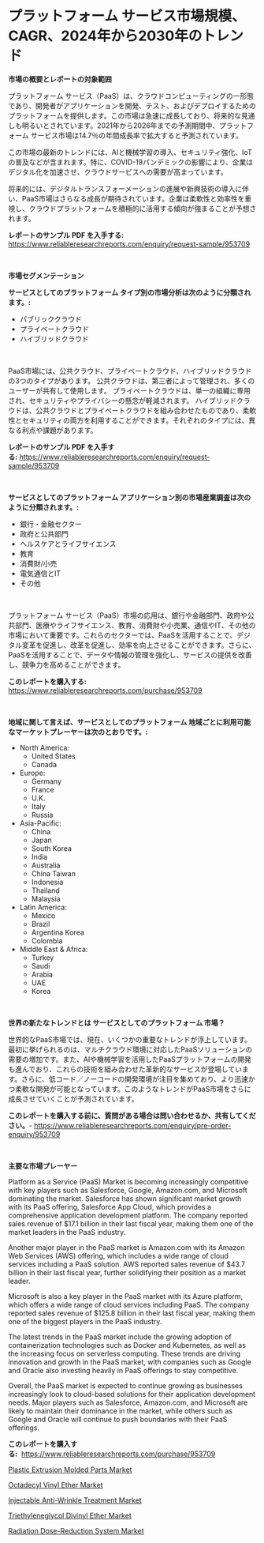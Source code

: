 <p><h1>プラットフォーム サービス市場規模、CAGR、2024年から2030年のトレンド</h1></p><p><strong>市場の概要とレポートの対象範囲</strong></p>
<p><p>プラットフォーム サービス（PaaS）は、クラウドコンピューティングの一形態であり、開発者がアプリケーションを開発、テスト、およびデプロイするためのプラットフォームを提供します。この市場は急速に成長しており、将来的な見通しも明るいとされています。2021年から2026年までの予測期間中、プラットフォーム サービス市場は14.7％の年間成長率で拡大すると予測されています。</p><p>この市場の最新のトレンドには、AIと機械学習の導入、セキュリティ強化、IoTの普及などが含まれます。特に、COVID-19パンデミックの影響により、企業はデジタル化を加速させ、クラウドサービスへの需要が高まっています。</p><p>将来的には、デジタルトランスフォーメーションの進展や新興技術の導入に伴い、PaaS市場はさらなる成長が期待されています。企業は柔軟性と効率性を重視し、クラウドプラットフォームを積極的に活用する傾向が強まることが予想されます。</p></p>
<p><strong>レポートのサンプル PDF を入手する:</strong> <a href="https://www.reliableresearchreports.com/enquiry/request-sample/953709">https://www.reliableresearchreports.com/enquiry/request-sample/953709</a></p>
<p>&nbsp;</p>
<p><strong>市場セグメンテーション</strong></p>
<p><strong>サービスとしてのプラットフォーム タイプ別の市場分析は次のように分類されます。:</strong></p>
<p><ul><li>パブリッククラウド</li><li>プライベートクラウド</li><li>ハイブリッドクラウド</li></ul></p>
<p>&nbsp;</p>
<p><p>PaaS市場には、公共クラウド、プライベートクラウド、ハイブリッドクラウドの3つのタイプがあります。 公共クラウドは、第三者によって管理され、多くのユーザーが共有して使用します。 プライベートクラウドは、単一の組織に専用され、セキュリティやプライバシーの懸念が軽減されます。 ハイブリッドクラウドは、公共クラウドとプライベートクラウドを組み合わせたものであり、柔軟性とセキュリティの両方を利用することができます。それぞれのタイプには、異なる利点や課題があります。</p></p>
<p><strong>レポートのサンプル PDF を入手する:</strong>&nbsp;<a href="https://www.reliableresearchreports.com/enquiry/request-sample/953709">https://www.reliableresearchreports.com/enquiry/request-sample/953709</a></p>
<p>&nbsp;</p>
<p><strong> サービスとしてのプラットフォーム アプリケーション別の市場産業調査は次のように分類されます。:</strong></p>
<p><ul><li>銀行・金融セクター</li><li>政府と公共部門</li><li>ヘルスケアとライフサイエンス</li><li>教育</li><li>消費財/小売</li><li>電気通信とIT</li><li>その他</li></ul></p>
<p>&nbsp;</p>
<p><p>プラットフォーム サービス（PaaS）市場の応用は、銀行や金融部門、政府や公共部門、医療やライフサイエンス、教育、消費財や小売業、通信やIT、その他の市場において重要です。これらのセクターでは、PaaSを活用することで、デジタル変革を促進し、改革を促進し、効率を向上させることができます。さらに、PaaSを活用することで、データや情報の管理を強化し、サービスの提供を改善し、競争力を高めることができます。</p></p>
<p><strong>このレポートを購入する:</strong>&nbsp; <a href="https://www.reliableresearchreports.com/purchase/953709">https://www.reliableresearchreports.com/purchase/953709</a></p>
<p>&nbsp;</p>
<p><strong>地域に関して言えば、サービスとしてのプラットフォーム 地域ごとに利用可能なマーケットプレーヤーは次のとおりです。:</strong></p>
<p><ul>
    <li>
        North America:
        <ul>
            <li>United States</li>
            <li>Canada</li>
        </ul>
    </li>
    <li>
        Europe:
        <ul>
            <li>Germany</li>
            <li>France</li>
            <li>U.K.</li>
            <li>Italy</li>
            <li>Russia</li>
        </ul>
    </li>
    <li>
        Asia-Pacific:
        <ul>
            <li>China</li>
            <li>Japan</li>
            <li>South Korea</li>
            <li>India</li>
            <li>Australia</li>
            <li>China Taiwan</li>
            <li>Indonesia</li>
            <li>Thailand</li>
            <li>Malaysia</li>
        </ul>
    </li>
    <li>
        Latin America:
        <ul>
            <li>Mexico</li>
            <li>Brazil</li>
            <li>Argentina Korea</li>
            <li>Colombia</li>
        </ul>
    </li>
    <li>
        Middle East & Africa:
        <ul>
            <li>Turkey</li>
            <li>Saudi</li>
            <li>Arabia</li>
            <li>UAE</li>
            <li>Korea</li>
        </ul>
    </li>
    </ul></p>
<p>&nbsp;</p>
<p><strong>世界の新たなトレンドとは サービスとしてのプラットフォーム 市場？</strong></p>
<p><p>世界的なPaaS市場では、現在、いくつかの重要なトレンドが浮上しています。最初に挙げられるのは、マルチクラウド環境に対応したPaaSソリューションの需要の増加です。また、AIや機械学習を活用したPaaSプラットフォームの開発も進んでおり、これらの技術を組み合わせた革新的なサービスが登場しています。さらに、低コード／ノーコードの開発環境が注目を集めており、より迅速かつ柔軟な開発が可能となっています。このようなトレンドがPaaS市場をさらに成長させていくことが予測されています。</p></p>
<p><strong>このレポートを購入する前に、質問がある場合は問い合わせるか、共有してください。</strong>- <a href="https://www.reliableresearchreports.com/enquiry/pre-order-enquiry/953709">https://www.reliableresearchreports.com/enquiry/pre-order-enquiry/953709</a></p>
<p>&nbsp;</p>
<p><strong>主要な市場プレーヤー</strong></p>
<p><p>Platform as a Service (PaaS) Market is becoming increasingly competitive with key players such as Salesforce, Google, Amazon.com, and Microsoft dominating the market. Salesforce has shown significant market growth with its PaaS offering, Salesforce App Cloud, which provides a comprehensive application development platform. The company reported sales revenue of $17.1 billion in their last fiscal year, making them one of the market leaders in the PaaS industry.</p><p>Another major player in the PaaS market is Amazon.com with its Amazon Web Services (AWS) offering, which includes a wide range of cloud services including a PaaS solution. AWS reported sales revenue of $43.7 billion in their last fiscal year, further solidifying their position as a market leader.</p><p>Microsoft is also a key player in the PaaS market with its Azure platform, which offers a wide range of cloud services including PaaS. The company reported sales revenue of $125.8 billion in their last fiscal year, making them one of the biggest players in the PaaS industry.</p><p>The latest trends in the PaaS market include the growing adoption of containerization technologies such as Docker and Kubernetes, as well as the increasing focus on serverless computing. These trends are driving innovation and growth in the PaaS market, with companies such as Google and Oracle also investing heavily in PaaS offerings to stay competitive.</p><p>Overall, the PaaS market is expected to continue growing as businesses increasingly look to cloud-based solutions for their application development needs. Major players such as Salesforce, Amazon.com, and Microsoft are likely to maintain their dominance in the market, while others such as Google and Oracle will continue to push boundaries with their PaaS offerings.</p></p>
<p><strong>このレポートを購入する:</strong>&nbsp;&nbsp;<a href="https://www.reliableresearchreports.com/purchase/953709">https://www.reliableresearchreports.com/purchase/953709</a></p>
<p><p><a href="https://invited-way-688.notion.site/Plastic-Extrusion-Molded-Parts-Market-Size-Market-Share-and-Global-Market-Analysis-Report-2024-2-e48f5b2f8a05415a973ab7a184b04dcf">Plastic Extrusion Molded Parts Market</a></p><p><a href="https://view.publitas.com/reportprime-1/octadecyl-vinyl-ether-market-research-report-unlocks-analysis-on-the-market-financial-status-market-size-and-market-revenue-upto-2031/">Octadecyl Vinyl Ether Market</a></p><p><a href="https://mire-aunt-385.notion.site/Decoding-the-Injectable-Anti-Wrinkle-Treatment-Market-A-Deep-Dive-into-the-Latest-Market-Trends-Ma-e447931346b0423bb8317bfe7dc800fc">Injectable Anti-Wrinkle Treatment Market</a></p><p><a href="https://view.publitas.com/reportprime-1/triethyleneglycol-divinyl-ether-market-research-report-provides-thorough-industry-overview-which-offers-an-in-depth-analysis-of-product-trends-and-new-market-divisions/">Triethyleneglycol Divinyl Ether Market</a></p><p><a href="https://butternut-bug-553.notion.site/Radiation-Dose-Reduction-System-Market-Size-Growth-Outlook-from-2024-to-2031-projecting-at-Market--93b0d372a38a4da79f2b839731e31630">Radiation Dose-Reduction System Market</a></p></p>